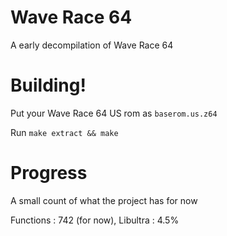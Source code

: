 # Wave Race 64
A early decompilation of Wave Race 64

# Building!

Put your Wave Race 64 US rom as `baserom.us.z64`

Run `make extract && make` 

# Progress

A small count of what the project has for now

Functions : 742 (for now), 
Libultra  : 4.5%
